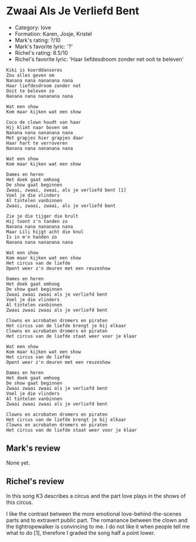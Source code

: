 # Zwaai Als Je Verliefd Bent

 * Category: love
 * Formation: Karen, Josje, Kristel
 * Mark's rating: ?/10
 * Mark's favorite lyric: '?'
 * Richel's rating: 8.5/10
 * Richel's favorite lyric: 'Haar liefdesdroom zonder net ooit te beleven'



```
Kiki is koorddanseres
Zou alles geven om
Nanana nana nananana nana
Haar liefdesdroom zonder net
Ooit te beleven zo
Nanana nana nananana nana

Wat een show
Kom maar kijken wat een show

Coco de clown houdt van haar
Hij klimt naar boven om
Nanana nana nananana nana
Met grapjes hier grapjes daar
Haar hart te verroveren
Nanana nana nananana nana

Wat een show
Kom maar kijken wat een show

Dames en heren
Het doek gaat omhoog
De show gaat beginnen
Zwaai, zwaai, zwaai, als je verliefd bent [1]
Voel je die vlinders
Al tintelen vanbinnen
Zwaai, zwaai, zwaai, als je verliefd bent

Zie je die tijger die brult
Hij toont z'n tanden zo
Nanana nana nananana nana
Maar Lili hijgt acht die knul
Is in m'n handen zo
Nanana nana nananana nana

Wat een show
Kom maar kijken wat een show
Het circus van de liefde
Opent weer z'n deuren met een reuzeshow

Dames en heren
Het doek gaat omhoog
De show gaat beginnen
Zwaai zwaai zwaai als je verliefd bent
Voel je die vlinders
Al tintelen vanbinnen
Zwaai zwaai zwaai als je verliefd bent

Clowns en acrobaten dromers en piraten
Het circus van de liefde brengt je bij elkaar
Clowns en acrobaten dromers en piraten
Het circus van de liefde staat weer voor je klaar

Wat een show
Kom maar kijken wat een show
Het circus van de liefde
Opent weer z'n deuren met een reuzeshow

Dames en heren
Het doek gaat omhoog
De show gaat beginnen
Zwaai zwaai zwaai als je verliefd bent
Voel je die vlinders
Al tintelen vanbinnen
Zwaai zwaai zwaai als je verliefd bent

Clowns en acrobaten dromers en piraten
Het circus van de liefde brengt je bij elkaar
Clowns en acrobaten dromers en piraten
Het circus van de liefde staat weer voor je klaar 
```

## Mark's review

None yet.

## Richel's review

In this song K3 describes a circus and the part love plays in the shows of this circus.

I like the contrast between the more emotional love-behind-the-scenes parts and to extravert public part.
The romanance between the clown and the tightropewalker is convincing to me. I do not like
it when people tell me what to do [1], therefore I graded the song half a point lower.